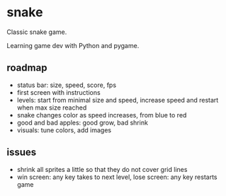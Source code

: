 # snake
Classic snake game.

Learning game dev with Python and pygame.

## roadmap

- status bar: size, speed, score, fps
- first screen with instructions
- levels: start from minimal size and speed, increase speed and restart when max size reached
- snake changes color as speed increases, from blue to red
- good and bad apples: good grow, bad shrink
- visuals: tune colors, add images


## issues

- shrink all sprites a little so that they do not cover grid lines
- win screen: any key takes to next level, lose screen: any key restarts game